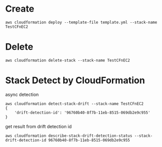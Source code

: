 
# Create

```
aws cloudformation deploy --template-file template.yml --stack-name TestCFnEC2
```

# Delete

```
aws cloudformation delete-stack --stack-name TestCFnEC2
```

# Stack Detect by CloudFormation

async detection

```
aws cloudformation detect-stack-drift --stack-name TestCFnEC2
{
    'drift-detection-id': '96760b40-8f7b-11eb-8515-069db2e9c955'
}
```

get result from drift detection id

```
aws cloudformation describe-stack-drift-detection-status --stack-drift-detection-id 96760b40-8f7b-11eb-8515-069db2e9c955
```
